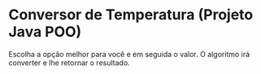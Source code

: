 # Conversor de Temperatura (Projeto Java POO)
Escolha a opção melhor para você e em seguida o valor. O algoritmo irá converter e lhe retornar o resultado.
